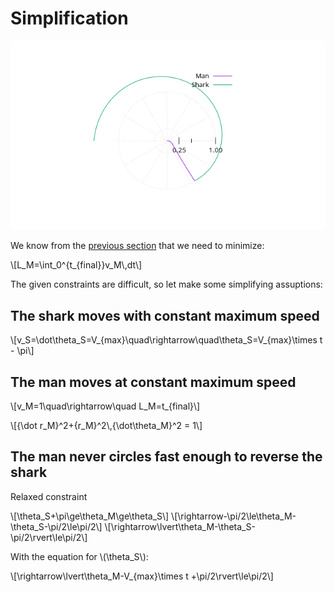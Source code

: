 # Simplification

![shark](shark.png)

We know from the [previous section](theory.md) that we need to minimize:

\\[L\_M=\int\_0\^{t\_{final}}v\_M\\,dt\\]

The given constraints are difficult, so let make some simplifying assuptions:

## The shark moves with constant maximum speed

\\[v\_S=\dot\theta\_S=V\_{max}\quad\rightarrow\\quad\theta\_S=V\_{max}\times t - \pi\\]

## The man moves at constant maximum speed

\\[v\_M=1\quad\rightarrow\quad L\_M=t\_{final}\\]

\\[{\dot r\_M}^2+{r\_M}\^2\\,{\dot\theta\_M}\^2 = 1\\]   

## The man never circles fast enough to reverse the shark

Relaxed constraint

\\[\theta\_S+\pi\ge\theta\_M\ge\theta\_S\\]
\\[\rightarrow-\pi/2\le\theta\_M-\theta\_S-\pi/2\le\pi/2\\]
\\[\rightarrow\lvert\theta\_M-\theta\_S-\pi/2\rvert\le\pi/2\\]

With the equation for \\(\theta\_S\\):

\\[\rightarrow\lvert\theta\_M-V\_{max}\times t +\pi/2\rvert\le\pi/2\\]



